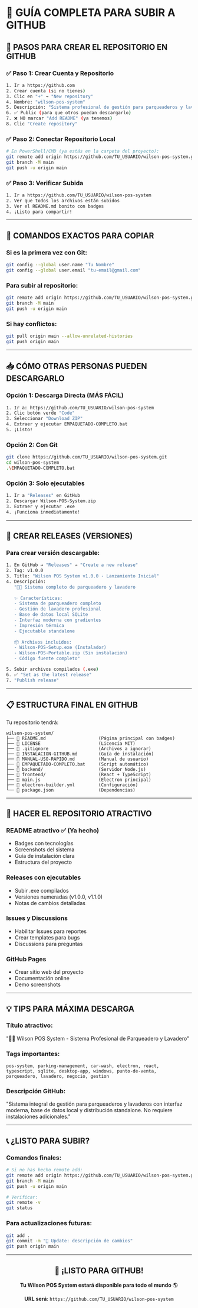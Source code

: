 # 🐙 GUÍA COMPLETA PARA SUBIR A GITHUB

## 🎯 **PASOS PARA CREAR EL REPOSITORIO EN GITHUB**

### ✅ **Paso 1: Crear Cuenta y Repositorio**
```bash
1. Ir a https://github.com
2. Crear cuenta (si no tienes)
3. Clic en "+" → "New repository"
4. Nombre: "wilson-pos-system"
5. Descripción: "Sistema profesional de gestión para parqueaderos y lavaderos"
6. ✅ Public (para que otros puedan descargarlo)
7. ❌ NO marcar "Add README" (ya tenemos)
8. Clic "Create repository"
```

### ✅ **Paso 2: Conectar Repositorio Local**
```bash
# En PowerShell/CMD (ya estás en la carpeta del proyecto):
git remote add origin https://github.com/TU_USUARIO/wilson-pos-system.git
git branch -M main
git push -u origin main
```

### ✅ **Paso 3: Verificar Subida**
```bash
1. Ir a https://github.com/TU_USUARIO/wilson-pos-system
2. Ver que todos los archivos están subidos
3. Ver el README.md bonito con badges
4. ¡Listo para compartir!
```

---

## 🔗 **COMANDOS EXACTOS PARA COPIAR**

### Si es la primera vez con Git:
```bash
git config --global user.name "Tu Nombre"
git config --global user.email "tu-email@gmail.com"
```

### Para subir al repositorio:
```bash
git remote add origin https://github.com/TU_USUARIO/wilson-pos-system.git
git branch -M main
git push -u origin main
```

### Si hay conflictos:
```bash
git pull origin main --allow-unrelated-histories
git push origin main
```

---

## 📥 **CÓMO OTRAS PERSONAS PUEDEN DESCARGARLO**

### **Opción 1: Descarga Directa (MÁS FÁCIL)**
```bash
1. Ir a: https://github.com/TU_USUARIO/wilson-pos-system
2. Clic botón verde "Code"
3. Seleccionar "Download ZIP"
4. Extraer y ejecutar EMPAQUETADO-COMPLETO.bat
5. ¡Listo!
```

### **Opción 2: Con Git**
```bash
git clone https://github.com/TU_USUARIO/wilson-pos-system.git
cd wilson-pos-system
.\EMPAQUETADO-COMPLETO.bat
```

### **Opción 3: Solo ejecutables**
```bash
1. Ir a "Releases" en GitHub
2. Descargar Wilson-POS-System.zip
3. Extraer y ejecutar .exe
4. ¡Funciona inmediatamente!
```

---

## 🚀 **CREAR RELEASES (VERSIONES)**

### Para crear versión descargable:
```bash
1. En GitHub → "Releases" → "Create a new release"
2. Tag: v1.0.0
3. Title: "Wilson POS System v1.0.0 - Lanzamiento Inicial"
4. Descripción:
   "🚗💎 Sistema completo de parqueadero y lavadero
   
   ✨ Características:
   - Sistema de parqueadero completo
   - Gestión de lavadero profesional
   - Base de datos local SQLite
   - Interfaz moderna con gradientes
   - Impresión térmica
   - Ejecutable standalone
   
   📦 Archivos incluidos:
   - Wilson-POS-Setup.exe (Instalador)
   - Wilson-POS-Portable.zip (Sin instalación)
   - Código fuente completo"

5. Subir archivos compilados (.exe)
6. ✅ "Set as the latest release"
7. "Publish release"
```

---

## 📋 **ESTRUCTURA FINAL EN GITHUB**

Tu repositorio tendrá:
```
wilson-pos-system/
├── 📄 README.md                    (Página principal con badges)
├── 📄 LICENSE                      (Licencia MIT)
├── 📄 .gitignore                   (Archivos a ignorar)
├── 📄 INSTALACION-GITHUB.md        (Guía de instalación)
├── 📄 MANUAL-USO-RAPIDO.md         (Manual de usuario)
├── 📄 EMPAQUETADO-COMPLETO.bat     (Script automático)
├── 📁 backend/                     (Servidor Node.js)
├── 📁 frontend/                    (React + TypeScript)
├── 📄 main.js                      (Electron principal)
├── 📄 electron-builder.yml         (Configuración)
└── 📄 package.json                 (Dependencias)
```

---

## 🎯 **HACER EL REPOSITORIO ATRACTIVO**

### **README atractivo** ✅ (Ya hecho)
- Badges con tecnologías
- Screenshots del sistema
- Guía de instalación clara
- Estructura del proyecto

### **Releases con ejecutables** 
- Subir .exe compilados
- Versiones numeradas (v1.0.0, v1.1.0)
- Notas de cambios detalladas

### **Issues y Discussions**
- Habilitar Issues para reportes
- Crear templates para bugs
- Discussions para preguntas

### **GitHub Pages**
- Crear sitio web del proyecto
- Documentación online
- Demo screenshots

---

## 💡 **TIPS PARA MÁXIMA DESCARGA**

### **Título atractivo:**
"🚗💎 Wilson POS System - Sistema Profesional de Parqueadero y Lavadero"

### **Tags importantes:**
```
pos-system, parking-management, car-wash, electron, react, 
typescript, sqlite, desktop-app, windows, punto-de-venta,
parqueadero, lavadero, negocio, gestion
```

### **Descripción GitHub:**
"Sistema integral de gestión para parqueaderos y lavaderos con interfaz moderna, base de datos local y distribución standalone. No requiere instalaciones adicionales."

---

## 📞 **¿LISTO PARA SUBIR?**

### **Comandos finales:**
```bash
# Si no has hecho remote add:
git remote add origin https://github.com/TU_USUARIO/wilson-pos-system.git
git branch -M main
git push -u origin main

# Verificar:
git remote -v
git status
```

### **Para actualizaciones futuras:**
```bash
git add .
git commit -m "🚀 Update: descripción de cambios"
git push origin main
```

---

<div align="center">

## 🎊 **¡LISTO PARA GITHUB!**

**Tu Wilson POS System estará disponible para todo el mundo** 🌎

**URL será**: `https://github.com/TU_USUARIO/wilson-pos-system`

</div>
